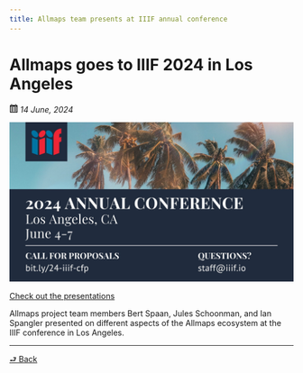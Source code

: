 ```yaml
---
title: Allmaps team presents at IIIF annual conference
---
```


# Allmaps goes to IIIF 2024 in Los Angeles

<img src="../assets/cal.svg" width="15px"> *14 June, 2024*

<img src="https://raw.githubusercontent.com/bplmaps/allmaps-news/refs/heads/main/src/assets/conflogo.jpg" width="640px"></img>

<a href="../about-the-grant#presentations" class="register small">Check out the presentations</a>

Allmaps project team members Bert Spaan, Jules Schoonman, and Ian Spangler presented on different aspects of the Allmaps ecosystem at the IIIF conference in Los Angeles.

* * *

<a class="back" href="../news-and-updates/">⮐ Back</a>